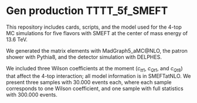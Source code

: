 # Gen production TTTT_5f_SMEFT

This repository includes cards, scripts, and the model used for the 4-top MC simulations for five flavors with SMEFT at the center of mass energy of 13.6 TeV.

We generated the matrix elements with MadGraph5_aMC@NLO, the patron shower with Pythia8, and the detector simulation with DELPHES.

We included three Wilson coefficients at the moment ($c_{tt1}$, $c_{Qt1}$, and $c_{Qt8}$) that affect the 4-top interaction; all model information is in SMEFTatNLO.
We present three samples with 30.000 events each, where each sample corresponds to one Wilson coefficient, and one sample with full statistics with 300.000 events.  
